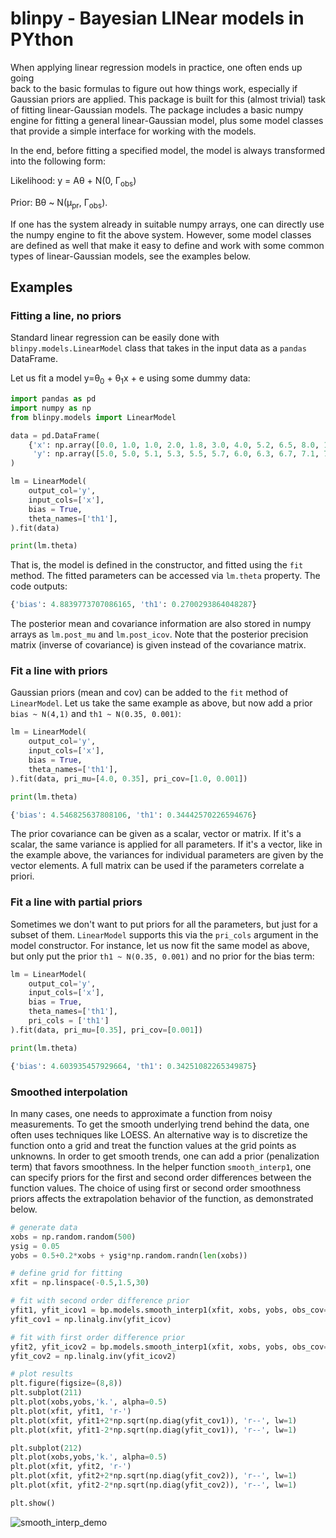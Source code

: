 # blinpy - Bayesian LINear models in PYthon

When applying linear regression models in practice, one often ends up going  
back to the basic formulas to figure out how things work, especially if 
Gaussian priors are applied. This package is built for this (almost trivial) 
task of fitting linear-Gaussian models. The package includes a basic numpy 
engine for fitting a general linear-Gaussian model, plus some model classes 
that provide a simple interface for working with the models.

In the end, before fitting a specified model, the model is always transformed
into the following form:

Likelihood: y = A&theta; + N(0, &Gamma;<sub>obs</sub>)

Prior: B&theta; ~ N(&mu;<sub>pr</sub>, &Gamma;<sub>obs</sub>).

If one has the system already in suitable numpy arrays, one can directly use 
the numpy engine to fit the above system. However, some model classes are 
defined as well that make it easy to define and work with some common types 
of linear-Gaussian models, see the examples below.

## Examples

### Fitting a line, no priors

Standard linear regression can be easily done with 
`blinpy.models.LinearModel` class that takes in the input data as a `pandas` 
DataFrame.

Let us fit a model y=&theta;<sub>0</sub> + &theta;<sub>1</sub>x + e using 
some dummy data:

```python
import pandas as pd
import numpy as np
from blinpy.models import LinearModel

data = pd.DataFrame(
    {'x': np.array([0.0, 1.0, 1.0, 2.0, 1.8, 3.0, 4.0, 5.2, 6.5, 8.0, 10.0]),
     'y': np.array([5.0, 5.0, 5.1, 5.3, 5.5, 5.7, 6.0, 6.3, 6.7, 7.1, 7.5])}
)

lm = LinearModel(
    output_col='y', 
    input_cols=['x'],
    bias = True,
    theta_names=['th1'],
).fit(data)

print(lm.theta)
```

That is, the model is defined in the constructor, and fitted using the `fit` 
method. The fitted parameters can be accessed via `lm.theta` property. The 
code outputs:
```python
{'bias': 4.8839773707086165, 'th1': 0.2700293864048287}
```

The posterior mean and covariance information are also stored in numpy arrays
as `lm.post_mu` and `lm.post_icov`. Note that the posterior precision matrix
(inverse of covariance) is given instead of the covariance matrix.

### Fit a line with priors

Gaussian priors (mean and cov) can be added to the `fit` method of `LinearModel`. Let us take the same example as above, but now add a prior `bias ~ N(4,1)` and `th1 ~ N(0.35, 0.001)`:

```python
lm = LinearModel(
    output_col='y', 
    input_cols=['x'],
    bias = True,
    theta_names=['th1'],
).fit(data, pri_mu=[4.0, 0.35], pri_cov=[1.0, 0.001])

print(lm.theta)

{'bias': 4.546825637808106, 'th1': 0.34442570226594676}
```

The prior covariance can be given as a scalar, vector or matrix. If it's a scalar, the same variance is applied for all parameters. If it's a vector, like in the example above, the variances for individual parameters are given by the vector elements. A full matrix can be used if the parameters correlate a priori.

### Fit a line with partial priors

Sometimes we don't want to put priors for all the parameters, but just for a subset of them. `LinearModel` supports this via the `pri_cols` argument in the model constructor. For instance, let us now fit the same model as above, but only put the prior `th1 ~ N(0.35, 0.001)` and no prior for the bias term:

```python
lm = LinearModel(
    output_col='y', 
    input_cols=['x'],
    bias = True,
    theta_names=['th1'],
    pri_cols = ['th1']
).fit(data, pri_mu=[0.35], pri_cov=[0.001])

print(lm.theta)

{'bias': 4.603935457929664, 'th1': 0.34251082265349875}
```

### Smoothed interpolation 

In many cases, one needs to approximate a function from noisy measurements. To get the smooth underlying trend behind the data, one often uses techniques like LOESS. An alternative way is to discretize the function onto a grid and treat the function values at the grid points as unknowns. In order to get smooth trends, one can add a prior (penalization term) that favors smoothness. In the helper function `smooth_interp1`, one can specify priors for the first and second order differences between the function values. The choice of using first or second order smoothness priors affects the extrapolation behavior of the function, as demonstrated below.

```python
# generate data
xobs = np.random.random(500)
ysig = 0.05
yobs = 0.5+0.2*xobs + ysig*np.random.randn(len(xobs))

# define grid for fitting
xfit = np.linspace(-0.5,1.5,30)

# fit with second order difference prior
yfit1, yfit_icov1 = bp.models.smooth_interp1(xfit, xobs, yobs, obs_cov=ysig**2, d2_var=1e-4)
yfit_cov1 = np.linalg.inv(yfit_icov)

# fit with first order difference prior
yfit2, yfit_icov2 = bp.models.smooth_interp1(xfit, xobs, yobs, obs_cov=ysig**2, d1_var=1e-4)
yfit_cov2 = np.linalg.inv(yfit_icov2)

# plot results
plt.figure(figsize=(8,8))
plt.subplot(211)
plt.plot(xobs,yobs,'k.', alpha=0.5)
plt.plot(xfit, yfit1, 'r-')
plt.plot(xfit, yfit1+2*np.sqrt(np.diag(yfit_cov1)), 'r--', lw=1)
plt.plot(xfit, yfit1-2*np.sqrt(np.diag(yfit_cov1)), 'r--', lw=1)

plt.subplot(212)
plt.plot(xobs,yobs,'k.', alpha=0.5)
plt.plot(xfit, yfit2, 'r-')
plt.plot(xfit, yfit2+2*np.sqrt(np.diag(yfit_cov2)), 'r--', lw=1)
plt.plot(xfit, yfit2-2*np.sqrt(np.diag(yfit_cov2)), 'r--', lw=1)

plt.show()
```

![smooth_interp_demo](https://user-images.githubusercontent.com/6495497/111585506-175b4b00-87c8-11eb-9ea4-7e0d7664f05b.png)
